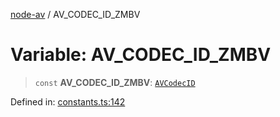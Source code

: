[node-av](../globals.md) / AV\_CODEC\_ID\_ZMBV

# Variable: AV\_CODEC\_ID\_ZMBV

> `const` **AV\_CODEC\_ID\_ZMBV**: [`AVCodecID`](../type-aliases/AVCodecID.md)

Defined in: [constants.ts:142](https://github.com/seydx/av/blob/f8631fc881b394300b1479f511d55cf1c370a87f/src/constants/constants.ts#L142)
